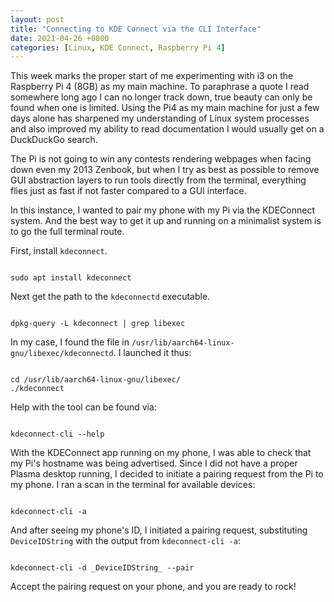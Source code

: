 ```yaml
---
layout: post
title: "Connecting to KDE Connect via the CLI Interface"
date: 2021-04-26 +0800
categories: [Linux, KDE Connect, Raspberry Pi 4]
---
```


This week marks the proper start of me experimenting with i3 on the Raspberry Pi 4 (8GB) as my main machine. To paraphrase a quote I read somewhere long ago I can no longer track down, true beauty can only be found when one is limited. Using the Pi4 as my main machine for just a few days alone has sharpened my understanding of Linux system processes and also improved my ability to read documentation I would usually get on a DuckDuckGo search.

The Pi is not going to win any contests rendering webpages when facing down even my 2013 Zenbook, but when I try as best as possible to remove GUI abstraction layers to run tools directly from the terminal, everything flies just as fast if not faster compared to a GUI interface.

In this instance, I wanted to pair my phone with my Pi via the KDEConnect system. And the best way to get it up and running on a minimalist system is to go the full terminal route.

First, install `kdeconnect`.

```shell

sudo apt install kdeconnect

```

Next get the path to the `kdeconnectd` executable.

```shell

dpkg-query -L kdeconnect | grep libexec

```

In my case, I found the file in `/usr/lib/aarch64-linux-gnu/libexec/kdeconnectd`. I launched it thus:

```shell

cd /usr/lib/aarch64-linux-gnu/libexec/
./kdeconnect

```

Help with the tool can be found via:

```shell

kdeconnect-cli --help

```

With the KDEConnect app running on my phone, I was able to check that my Pi's hostname was being advertised. Since I did not have a proper Plasma desktop running, I decided to initiate a pairing request from the Pi to my phone. I ran a scan in the terminal for available devices:

```shell

kdeconnect-cli -a

```

And after seeing my phone's ID, I initiated a pairing request, substituting `DeviceIDString` with the output from `kdeconnect-cli -a`:

```shell

kdeconnect-cli -d _DeviceIDString_ --pair

```

Accept the pairing request on your phone, and you are ready to rock!

